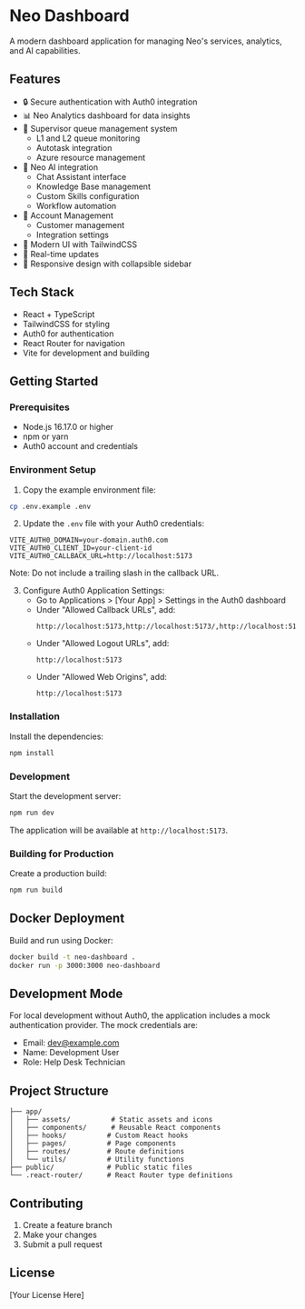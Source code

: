 # Neo Dashboard

A modern dashboard application for managing Neo's services, analytics, and AI capabilities.

## Features

- 🔒 Secure authentication with Auth0 integration
- 📊 Neo Analytics dashboard for data insights
- 👥 Supervisor queue management system
  - L1 and L2 queue monitoring
  - Autotask integration
  - Azure resource management
- 🤖 Neo AI integration
  - Chat Assistant interface
  - Knowledge Base management
  - Custom Skills configuration
  - Workflow automation
- 👤 Account Management
  - Customer management
  - Integration settings
- 💅 Modern UI with TailwindCSS
- 🔄 Real-time updates
- 📱 Responsive design with collapsible sidebar

## Tech Stack

- React + TypeScript
- TailwindCSS for styling
- Auth0 for authentication
- React Router for navigation
- Vite for development and building

## Getting Started

### Prerequisites

- Node.js 16.17.0 or higher
- npm or yarn
- Auth0 account and credentials

### Environment Setup

1. Copy the example environment file:

```bash
cp .env.example .env
```

2. Update the `.env` file with your Auth0 credentials:

```env
VITE_AUTH0_DOMAIN=your-domain.auth0.com
VITE_AUTH0_CLIENT_ID=your-client-id
VITE_AUTH0_CALLBACK_URL=http://localhost:5173
```

Note: Do not include a trailing slash in the callback URL.

3. Configure Auth0 Application Settings:
   - Go to Applications > [Your App] > Settings in the Auth0 dashboard
   - Under "Allowed Callback URLs", add:
     ```
     http://localhost:5173,http://localhost:5173/,http://localhost:5173/supervisor
     ```
   - Under "Allowed Logout URLs", add:
     ```
     http://localhost:5173
     ```
   - Under "Allowed Web Origins", add:
     ```
     http://localhost:5173
     ```

### Installation

Install the dependencies:

```bash
npm install
```

### Development

Start the development server:

```bash
npm run dev
```

The application will be available at `http://localhost:5173`.

### Building for Production

Create a production build:

```bash
npm run build
```

## Docker Deployment

Build and run using Docker:

```bash
docker build -t neo-dashboard .
docker run -p 3000:3000 neo-dashboard
```

## Development Mode

For local development without Auth0, the application includes a mock authentication provider. The mock credentials are:

- Email: dev@example.com
- Name: Development User
- Role: Help Desk Technician

## Project Structure

```
├── app/
│   ├── assets/          # Static assets and icons
│   ├── components/      # Reusable React components
│   ├── hooks/          # Custom React hooks
│   ├── pages/          # Page components
│   ├── routes/         # Route definitions
│   └── utils/          # Utility functions
├── public/             # Public static files
└── .react-router/      # React Router type definitions
```

## Contributing

1. Create a feature branch
2. Make your changes
3. Submit a pull request

## License

[Your License Here]
